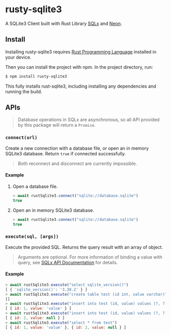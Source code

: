 # rusty-sqlite3

A SQLite3 Client built with Rust Library [SQLx](https://github.com/launchbadge/sqlx) and [Neon](https://neon-bindings.com/).

## Install

Installing rusty-sqlite3 requires [Rust Programming Language](https://rustup.rs/) installed in your device.

Then you can install the project with npm. In the project directory, run:

```sh
$ npm install rusty-sqlite3
```

This fully installs rust-sqlite3, including installing any dependencies and running the build.

## APIs

> Database operations in SQLx are asynchronous, so all API provided by this package will return a `Promise`.

### `connect(url)`

Create a new connection with a database file, or open an in memory SQLite3 database. Return `true` if connected successfully.

> Both reconnect and disconnect are currently impossible.

#### Example

1. Open a database file.

    ```javascript
    > await rustSqlite3.connect("sqlite://database.sqlite")
    true
    ```

2. Open an in memory SQLite3 database.

    ```javascript
    > await rustSqlite3.connect("sqlite://database.sqlite")
    true
    ```

### `execute(sql, [args])`

Execute the provided SQL. Returns the query result with an array of object.

> Arguments are optional. For more information of binding a value with query, see [SQLx API Documentation](https://docs.rs/sqlx/latest/sqlx/query/struct.Query.html#method.bind) for details.

#### Example

```javascript
> await rustSqlite3.execute("select sqlite_version()")
[ { 'sqlite_version()': '3.38.2' } ]
> await rustSqlite3.execute("create table test (id int, value varchar)")
[]
> await rustSqlite3.execute("insert into test (id, value) values (?, ?) returning *", [1, "value"])
[ { id: 1, value: 'value' } ]
> await rustSqlite3.execute("insert into test (id, value) values (?, ?) returning *", [2, null])
[ { id: 2, value: null } ]
> await rustSqlite3.execute("select * from test")
[ { id: 1, value: 'value' }, { id: 2, value: null } ]
```
